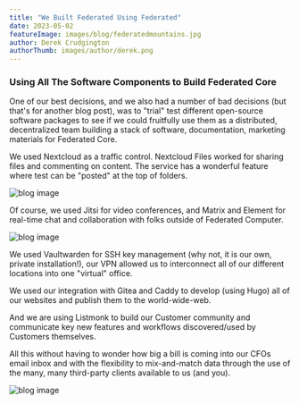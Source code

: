 ```yaml
---
title: "We Built Federated Using Federated"
date: 2023-05-02
featureImage: images/blog/federatedmountains.jpg
author: Derek Crudgington
authorThumb: images/author/derek.png
---
```


### Using All The Software Components to Build Federated Core

One of our best decisions, and we also had a number of bad decisions (but that's for another blog post), was to "trial" test different open-source software packages to see if we could fruitfully use them as a distributed, decentralized team building a stack of software, documentation, marketing materials for Federated Core.

We used Nextcloud as a traffic control. Nextcloud Files worked for sharing files and commenting on content. The service has a wonderful feature where test can be "posted" at the top of folders.

![blog image](/images/blog/folderhighlight.jpg)

Of course, we used Jitsi for video conferences, and Matrix and Element for real-time chat and collaboration with folks outside of Federated Computer.

![blog image](/images/blog/federatedscreen.jpg)

We used Vaultwarden for SSH key management (why not, it is our own, private installation!), our VPN allowed us to interconnect all of our different locations into one "virtual" office.

We used our integration with Gitea and Caddy to develop (using Hugo) all of our websites and publish them to the world-wide-web.

And we are using Listmonk to build our Customer community and communicate key new features and workflows discovered/used by Customers themselves.

All this without having to wonder how big a bill is coming into our CFOs email inbox and with the flexibility to mix-and-match data through the use of the many, many third-party clients available to us (and you).

![blog image](/images/blog/climbingmountain.jpg)
